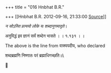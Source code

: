 +++
title = "016 Hnbhat B.R."

+++
[[Hnbhat B.R.	2012-09-16, 21:33:00 [Source](https://groups.google.com/g/samskrita/c/N7G-NNmPYoY)]]



*न सोऽस्ति प्रत्ययो लोके यः शब्दानुगमादृते*।

अनुविद्धं इव ज्ञानं सर्वं शब्देन भासते । । १.१३१ । ।

  

The above is the line from वाक्यपदीय, who declared

  

शब्दब्रह्मणि निष्णातः परं ब्रह्माधिगच्छति॥\\



